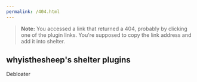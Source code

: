 ```yaml
---
permalink: /404.html
---
```

> **Note:** You accessed a link that returned a 404, probably by clicking one of the plugin links. You're supposed to copy the link address and add it into shelter.

## whyisthesheep's shelter plugins
Debloater
